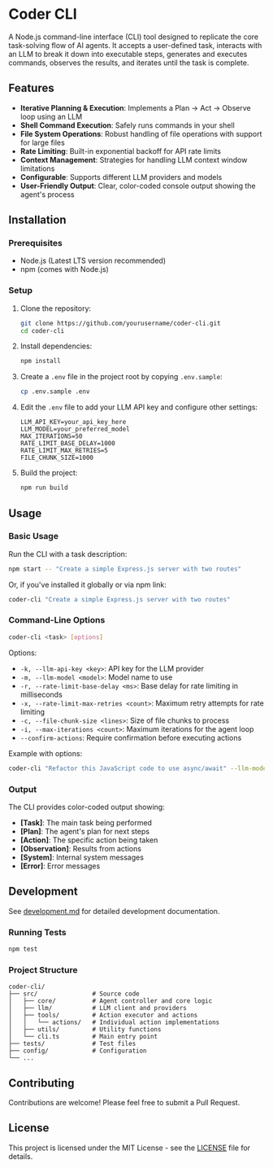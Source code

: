 # Coder CLI

A Node.js command-line interface (CLI) tool designed to replicate the core task-solving flow of AI agents. It accepts a user-defined task, interacts with an LLM to break it down into executable steps, generates and executes commands, observes the results, and iterates until the task is complete.

## Features

- **Iterative Planning & Execution**: Implements a Plan → Act → Observe loop using an LLM
- **Shell Command Execution**: Safely runs commands in your shell
- **File System Operations**: Robust handling of file operations with support for large files
- **Rate Limiting**: Built-in exponential backoff for API rate limits
- **Context Management**: Strategies for handling LLM context window limitations
- **Configurable**: Supports different LLM providers and models
- **User-Friendly Output**: Clear, color-coded console output showing the agent's process

## Installation

### Prerequisites

- Node.js (Latest LTS version recommended)
- npm (comes with Node.js)

### Setup

1. Clone the repository:

   ```bash
   git clone https://github.com/yourusername/coder-cli.git
   cd coder-cli
   ```

2. Install dependencies:

   ```bash
   npm install
   ```

3. Create a `.env` file in the project root by copying `.env.sample`:

   ```bash
   cp .env.sample .env
   ```

4. Edit the `.env` file to add your LLM API key and configure other settings:

   ```
   LLM_API_KEY=your_api_key_here
   LLM_MODEL=your_preferred_model
   MAX_ITERATIONS=50
   RATE_LIMIT_BASE_DELAY=1000
   RATE_LIMIT_MAX_RETRIES=5
   FILE_CHUNK_SIZE=1000
   ```

5. Build the project:
   ```bash
   npm run build
   ```

## Usage

### Basic Usage

Run the CLI with a task description:

```bash
npm start -- "Create a simple Express.js server with two routes"
```

Or, if you've installed it globally or via npm link:

```bash
coder-cli "Create a simple Express.js server with two routes"
```

### Command-Line Options

```bash
coder-cli <task> [options]
```

Options:

- `-k, --llm-api-key <key>`: API key for the LLM provider
- `-m, --llm-model <model>`: Model name to use
- `-r, --rate-limit-base-delay <ms>`: Base delay for rate limiting in milliseconds
- `-x, --rate-limit-max-retries <count>`: Maximum retry attempts for rate limiting
- `-c, --file-chunk-size <lines>`: Size of file chunks to process
- `-i, --max-iterations <count>`: Maximum iterations for the agent loop
- `--confirm-actions`: Require confirmation before executing actions

Example with options:

```bash
coder-cli "Refactor this JavaScript code to use async/await" --llm-model "gpt-4" --max-iterations 30 --confirm-actions
```

### Output

The CLI provides color-coded output showing:

- **[Task]**: The main task being performed
- **[Plan]**: The agent's plan for next steps
- **[Action]**: The specific action being taken
- **[Observation]**: Results from actions
- **[System]**: Internal system messages
- **[Error]**: Error messages

## Development

See [development.md](development.md) for detailed development documentation.

### Running Tests

```bash
npm test
```

### Project Structure

```
coder-cli/
├── src/               # Source code
│   ├── core/          # Agent controller and core logic
│   ├── llm/           # LLM client and providers
│   ├── tools/         # Action executor and actions
│   │   └── actions/   # Individual action implementations
│   ├── utils/         # Utility functions
│   └── cli.ts         # Main entry point
├── tests/             # Test files
├── config/            # Configuration
└── ...
```

## Contributing

Contributions are welcome! Please feel free to submit a Pull Request.

## License

This project is licensed under the MIT License - see the [LICENSE](LICENSE) file for details.
